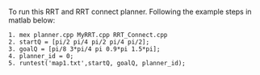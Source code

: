 To run this RRT and RRT connect planner. Following the example steps in matlab below:

```
1. mex planner.cpp MyRRT.cpp RRT_Connect.cpp
2. startQ = [pi/2 pi/4 pi/2 pi/4 pi/2];
3. goalQ = [pi/8 3*pi/4 pi 0.9*pi 1.5*pi];
4. planner_id = 0;
5. runtest('map1.txt',startQ, goalQ, planner_id);

```